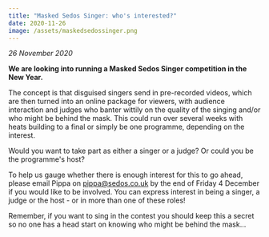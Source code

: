 ```yaml
---
title: "Masked Sedos Singer: who's interested?"
date: 2020-11-26
image: /assets/maskedsedossinger.png
---
```

*26 November 2020*

**We are looking into running a Masked Sedos Singer competition in the New Year.**

The concept is that disguised singers send in pre-recorded videos, which are then turned into an online package for viewers, with audience interaction and judges who banter wittily on the quality of the singing and/or who might be behind the mask. This could run over several weeks with heats building to a final or simply be one programme, depending on the interest.

Would you want to take part as either a singer or a judge? Or could you be the programme's host?

To help us gauge whether there is enough interest for this to go ahead, please email Pippa on [pippa@sedos.co.uk](mailto:pippa@sedos.co.uk) by the end of Friday 4 December if you would like to be involved. You can express interest in being a singer, a judge or the host - or in more than one of these roles! 

Remember, if you want to sing in the contest you should keep this a secret so no one has a head start on knowing who might be behind the mask…

<div class="video-responsive"><?# YouTube MJ48imZXyPM /?></div>